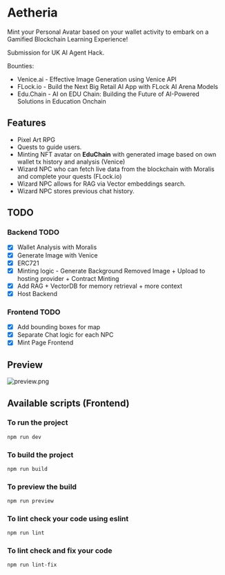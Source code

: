 # Aetheria

Mint your Personal Avatar based on your wallet activity to embark on a Gamified Blockchain Learning Experience!

Submission for UK AI Agent Hack.

Bounties:

- Venice.ai - Effective Image Generation using Venice API
- FLock.io - Build the Next Big Retail AI App with FLock AI Arena Models
- Edu.Chain - AI on EDU Chain: Building the Future of AI-Powered Solutions in Education Onchain

## Features

- Pixel Art RPG
- Quests to guide users.
- Minting NFT avatar on **EduChain** with generated image based on own wallet tx history and analysis (Venice)
- Wizard NPC who can fetch live data from the blockchain with Moralis and complete your quests (FLock.io)
- Wizard NPC allows for RAG via Vector embeddings search.
- Wizard NPC stores previous chat history.

## TODO

### Backend TODO

- [x] Wallet Analysis with Moralis
- [x] Generate Image with Venice
- [x] ERC721
- [X] Minting logic - Generate Background Removed Image + Upload to hosting provider + Contract Minting
- [X] Add RAG + VectorDB for memory retrieval + more context
- [X] Host Backend

### Frontend TODO

- [X] Add bounding boxes for map
- [X] Separate Chat logic for each NPC
- [X] Mint Page Frontend

## Preview

![preview.png](preview.png)

## Available scripts (Frontend)

### To run the project

```bash
npm run dev
```

### To build the project

```bash
npm run build
```

### To preview the build

```bash
npm run preview
```

### To lint check your code using eslint

```bash
npm run lint
```

### To lint check and fix your code

```bash
npm run lint-fix
```
